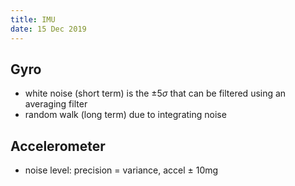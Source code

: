 ```yaml
---
title: IMU
date: 15 Dec 2019
---
```


## Gyro

- white noise (short term) is the $\pm 5\sigma$ that can be filtered using an averaging filter
- random walk (long term) due to integrating noise

## Accelerometer

- noise level: precision = variance, accel $\pm$ 10mg
